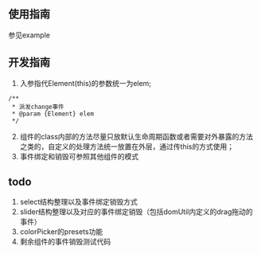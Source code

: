 ## 使用指南

参见example

## 开发指南

1. 入参指代Element(this)的参数统一为elem;
```
/**
 * 派发change事件
 * @param {Element} elem
 */
 ```
2. 组件的class内部的方法尽量只放默认生命周期函数或者需要对外暴露的方法之类的，自定义的处理方法统一放置在外层，通过传this的方式使用；
3. 事件绑定和销毁可参照其他组件的模式


## todo
1. select结构整理以及事件绑定销毁方式
2. slider结构整理以及对应的事件绑定销毁（包括domUtil内定义的drag拖动的事件）
3. colorPicker的presets功能
4. 剩余组件的事件销毁测试代码